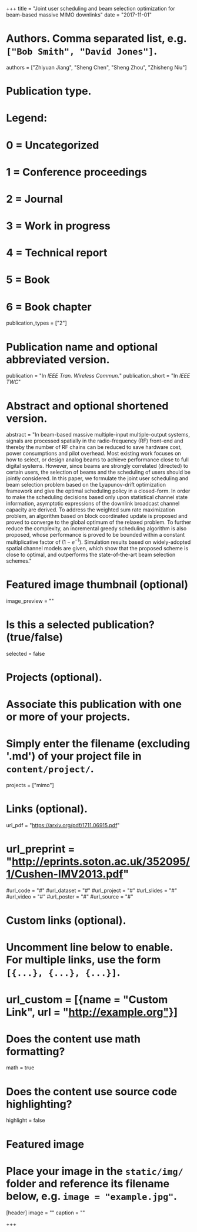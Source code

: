 +++
title = "Joint user scheduling and beam selection optimization for beam-based massive MIMO downlinks"
date = "2017-11-01"

# Authors. Comma separated list, e.g. `["Bob Smith", "David Jones"]`.
authors = ["Zhiyuan Jiang", "Sheng Chen", "Sheng Zhou", "Zhisheng Niu"]

# Publication type.
# Legend:
# 0 = Uncategorized
# 1 = Conference proceedings
# 2 = Journal
# 3 = Work in progress
# 4 = Technical report
# 5 = Book
# 6 = Book chapter
publication_types = ["2"]

# Publication name and optional abbreviated version.
publication = "In *IEEE Tran. Wireless Commun.*"
publication_short = "In *IEEE TWC*"

# Abstract and optional shortened version.
abstract = "In beam-based massive multiple-input multiple-output systems, signals are processed spatially in the radio-frequency (RF) front-end and thereby the number of RF chains can be reduced to save hardware cost, power consumptions and pilot overhead. Most existing work focuses on how to select, or design analog beams to achieve performance close to full digital systems. However, since beams are strongly correlated (directed) to certain users, the selection of beams and the scheduling of users should be jointly considered. In this paper, we formulate the joint user scheduling and beam selection problem based on the Lyapunov-drift optimization framework and give the optimal scheduling policy in a closed-form. In order to make the scheduling decisions based only upon statistical channel state information, asymptotic expressions of the downlink broadcast channel capacity are derived. To address the weighted sum rate maximization problem, an algorithm based on block coordinated update is proposed and proved to converge to the global optimum of the relaxed problem. To further reduce the complexity, an incremental greedy scheduling algorithm is also proposed, whose performance is proved to be bounded within a constant multiplicative factor of $(1-e^{-1})$. Simulation results based on widely-adopted spatial channel models are given, which show that the proposed scheme is close to optimal, and outperforms the state-of-the-art beam selection schemes."

# Featured image thumbnail (optional)
image_preview = ""

# Is this a selected publication? (true/false)
selected = false

# Projects (optional).
#   Associate this publication with one or more of your projects.
#   Simply enter the filename (excluding '.md') of your project file in `content/project/`.
projects = ["mimo"]

# Links (optional).
url_pdf = "https://arxiv.org/pdf/1711.06915.pdf"
# url_preprint = "http://eprints.soton.ac.uk/352095/1/Cushen-IMV2013.pdf"
#url_code = "#"
#url_dataset = "#"
#url_project = "#"
#url_slides = "#"
#url_video = "#"
#url_poster = "#"
#url_source = "#"

# Custom links (optional).
#   Uncomment line below to enable. For multiple links, use the form `[{...}, {...}, {...}]`.
# url_custom = [{name = "Custom Link", url = "http://example.org"}]

# Does the content use math formatting?
math = true

# Does the content use source code highlighting?
highlight = false

# Featured image
# Place your image in the `static/img/` folder and reference its filename below, e.g. `image = "example.jpg"`.
[header]
image = ""
caption = ""

+++

